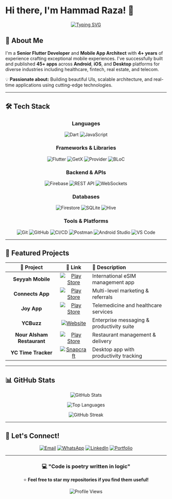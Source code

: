 # Hi there, I'm Hammad Raza! 👋

<div align="center">
  
[![Typing SVG](https://readme-typing-svg.herokuapp.com?font=Fira+Code&pause=1000&color=2196F3&center=true&vCenter=true&width=435&lines=Senior+Flutter+Developer;Mobile+App+Architect;4%2B+Years+Experience;45%2B+Published+Apps)](https://git.io/typing-svg)

</div>

## 🚀 About Me

I'm a **Senior Flutter Developer** and **Mobile App Architect** with **4+ years** of experience crafting exceptional mobile experiences. I've successfully built and published **45+ apps** across **Android**, **iOS**, and **Desktop** platforms for diverse industries including healthcare, fintech, real estate, and telecom.

💡 **Passionate about:** Building beautiful UIs, scalable architecture, and real-time applications using cutting-edge technologies.

---

## 🛠️ Tech Stack

<div align="center">

### Languages
![Dart](https://img.shields.io/badge/Dart-0175C2?style=for-the-badge&logo=dart&logoColor=white)
![JavaScript](https://img.shields.io/badge/JavaScript-F7DF1E?style=for-the-badge&logo=javascript&logoColor=black)

### Frameworks & Libraries
![Flutter](https://img.shields.io/badge/Flutter-02569B?style=for-the-badge&logo=flutter&logoColor=white)
![GetX](https://img.shields.io/badge/GetX-9C27B0?style=for-the-badge&logo=flutter&logoColor=white)
![Provider](https://img.shields.io/badge/Provider-FF6B6B?style=for-the-badge&logo=flutter&logoColor=white)
![BLoC](https://img.shields.io/badge/BLoC-4FC3F7?style=for-the-badge&logo=flutter&logoColor=white)

### Backend & APIs
![Firebase](https://img.shields.io/badge/Firebase-FFCA28?style=for-the-badge&logo=firebase&logoColor=black)
![REST API](https://img.shields.io/badge/REST_API-009688?style=for-the-badge&logo=api&logoColor=white)
![WebSockets](https://img.shields.io/badge/WebSockets-4A90E2?style=for-the-badge&logo=websocket&logoColor=white)

### Databases
![Firestore](https://img.shields.io/badge/Firestore-FFA611?style=for-the-badge&logo=firebase&logoColor=white)
![SQLite](https://img.shields.io/badge/SQLite-003B57?style=for-the-badge&logo=sqlite&logoColor=white)
![Hive](https://img.shields.io/badge/Hive-FF6B35?style=for-the-badge&logo=hive&logoColor=white)

### Tools & Platforms
![Git](https://img.shields.io/badge/Git-F05032?style=for-the-badge&logo=git&logoColor=white)
![GitHub](https://img.shields.io/badge/GitHub-181717?style=for-the-badge&logo=github&logoColor=white)
![CI/CD](https://img.shields.io/badge/CI%2FCD-2088FF?style=for-the-badge&logo=github-actions&logoColor=white)
![Postman](https://img.shields.io/badge/Postman-FF6C37?style=for-the-badge&logo=postman&logoColor=white)
![Android Studio](https://img.shields.io/badge/Android_Studio-3DDC84?style=for-the-badge&logo=android-studio&logoColor=white)
![VS Code](https://img.shields.io/badge/VS_Code-007ACC?style=for-the-badge&logo=visual-studio-code&logoColor=white)

</div>

---

## 🌟 Featured Projects

<div align="center">

| 📱 Project | 🔗 Link | 📝 Description |
|:----------:|:-------:|:---------------|
| **Seyyah Mobile** | [![Play Store](https://img.shields.io/badge/Play_Store-414141?style=flat&logo=google-play&logoColor=white)](https://play.google.com/store/apps/details?id=com.seyyahmobile) | International eSIM management app |
| **Connects App** | [![Play Store](https://img.shields.io/badge/Play_Store-414141?style=flat&logo=google-play&logoColor=white)](https://play.google.com/store/apps/details?id=com.connects.nsol) | Multi-level marketing & referrals |
| **Joy App** | [![Play Store](https://img.shields.io/badge/Play_Store-414141?style=flat&logo=google-play&logoColor=white)](https://play.google.com/store/apps/details?id=com.alrightech.ddf) | Telemedicine and healthcare services |
| **YCBuzz** | [![Website](https://img.shields.io/badge/Website-4285F4?style=flat&logo=google-chrome&logoColor=white)](https://ycbuzz.com/) | Enterprise messaging & productivity suite |
| **Nour Alsham Restaurant** | [![Play Store](https://img.shields.io/badge/Play_Store-414141?style=flat&logo=google-play&logoColor=white)](https://play.google.com/store/apps/details?id=com.nouralshamapp.nour_alsham) | Restaurant management & delivery |
| **YC Time Tracker** | [![Snapcraft](https://img.shields.io/badge/Snapcraft-E95420?style=flat&logo=snapcraft&logoColor=white)](https://snapcraft.io/yctimetracker) | Desktop app with productivity tracking |

</div>

---

## 📊 GitHub Stats

<div align="center">
  
![GitHub Stats](https://github-readme-stats.vercel.app/api?username=yourusername&show_icons=true&theme=tokyonight&hide_border=true&count_private=true)

![Top Languages](https://github-readme-stats.vercel.app/api/top-langs/?username=yourusername&layout=compact&theme=tokyonight&hide_border=true)

![GitHub Streak](https://github-readme-streak-stats.herokuapp.com/?user=yourusername&theme=tokyonight&hide_border=true)

</div>

---

## 🤝 Let's Connect!

<div align="center">

[![Email](https://img.shields.io/badge/Email-EA4335?style=for-the-badge&logo=gmail&logoColor=white)](mailto:ranahr5656@gmail.com)
[![WhatsApp](https://img.shields.io/badge/WhatsApp-25D366?style=for-the-badge&logo=whatsapp&logoColor=white)](https://wa.me/923176558363)
[![LinkedIn](https://img.shields.io/badge/LinkedIn-0A66C2?style=for-the-badge&logo=linkedin&logoColor=white)](https://www.linkedin.com/in/ranahammad7/)
[![Portfolio](https://img.shields.io/badge/Portfolio-FF5722?style=for-the-badge&logo=firefox&logoColor=white)](https://yourportfolio.com)

</div>

---

<div align="center">
  
### 💻 "Code is poetry written in logic" 

⭐ **Feel free to star my repositories if you find them useful!**

![Profile Views](https://komarev.com/ghpvc/?username=yourusername&color=brightgreen&style=flat-square)

</div>
